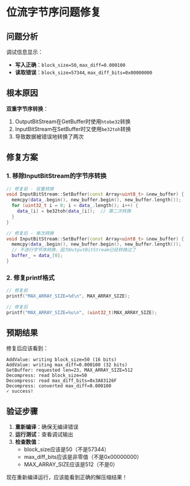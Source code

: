 # 位流字节序问题修复

## 问题分析

调试信息显示：
- **写入正确**：`block_size=50`, `max_diff=0.000100`
- **读取错误**：`block_size=57344`, `max_diff_bits=0x00000000`

## 根本原因

**双重字节序转换**：
1. OutputBitStream在GetBuffer时使用`htobe32`转换
2. InputBitStream在SetBuffer时又使用`be32toh`转换
3. 导致数据被错误地转换了两次

## 修复方案

### 1. 移除InputBitStream的字节序转换
```cpp
// 修复前 - 双重转换
void InputBitStream::SetBuffer(const Array<uint8_t> &new_buffer) {
  memcpy(data_.begin(), new_buffer.begin(), new_buffer.length());
  for (uint32_t i = 0; i < data_.length(); i++) {
    data_[i] = be32toh(data_[i]);  // 第二次转换
  }
}

// 修复后 - 单次转换
void InputBitStream::SetBuffer(const Array<uint8_t> &new_buffer) {
  memcpy(data_.begin(), new_buffer.begin(), new_buffer.length());
  // 不进行字节序转换，因为OutputBitStream已经转换过了
  buffer_ = data_[0];
}
```

### 2. 修复printf格式
```cpp
// 修复前
printf("MAX_ARRAY_SIZE=%d\n", MAX_ARRAY_SIZE);

// 修复后  
printf("MAX_ARRAY_SIZE=%u\n", (uint32_t)MAX_ARRAY_SIZE);
```

## 预期结果

修复后应该看到：
```
AddValue: writing block_size=50 (16 bits)
AddValue: writing max_diff=0.000100 (32 bits)
GetBuffer: requested len=23, MAX_ARRAY_SIZE=512
Decompress: read block_size=50
Decompress: read max_diff_bits=0x3A83126F
Decompress: converted max_diff=0.000100
✓ success!
```

## 验证步骤

1. **重新编译**：确保无编译错误
2. **运行测试**：查看调试输出
3. **检查数值**：
   - block_size应该是50（不是57344）
   - max_diff_bits应该是非零值（不是0x00000000）
   - MAX_ARRAY_SIZE应该是512（不是0）

现在重新编译运行，应该能看到正确的解压缩结果！



